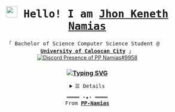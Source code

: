 <h1 align="center">
  <samp>
    <a rel="nofollow noopener noreferrer" target="_blank" href="https://PP-Namias.github.io/"><img src="https://emojis.slackmojis.com/emojis/images/1531849430/4246/blob-sunglasses.gif?1531849430" width="30"/></a> Hello! I am <b><a rel="nofollow noopener noreferrer" target="_blank" href="https://PP-Namias.github.io/">Jhon Keneth Namias</a></b>
  </samp>
</h1>

<p align="center">
  <samp>
    「 Bachelor of Science Computer Science Student @ <a rel="nofollow noopener noreferrer" target="_blank" href="https://www.ucc-caloocan.edu.ph"><img src="https://www.ucc-caloocan.edu.ph/images/ucc_logo.png" width="15"/> <b>University of Caloocan City</b></a> 」
  </samp>
  <br>
  <a href="https://discord.com/users/683914336376455200" target="_blank">
    <img src="https://lanyard-profile-readme.vercel.app/api/683914336376455200?theme=dark&bg=0d1117&animated=false&hideDiscrim=false&borderRadius=30px&idleMessage=Probably%20doing%20something%20else..." alt="Discord Presence of PP Namias#9958"/>
  </a>
</p>

<h3 align="center">
  <a href="https://www.linkedin.com/in/PP-Namias"><img src="http://readme-typing-svg.herokuapp.com?font=Fira+Code&pause=1000&color=39FF20&center=true&vCenter=true&width=435&lines=I'm+Jhon+Keneth+Namias%2C+19+years+old;Full+Stack+Web+Developer;Unity+Game+Developer;University+of+Caloocan+City+Student;Computer+Science+Student" alt="Typing SVG"/></a>
</h3>

<details align="center">
<summary align="center"><samp>&#9776; Details</samp></summary>
  <p align="center"> 
    <br>
    <a href="https://github.com/PP-Namias?tab=repositories" target="_blank"><img alt="Code" src="https://img.shields.io/badge/-code-000000?style=flat-square&logo=Plex&logoColor=white"></a>
    <a href="https://github.com/PP-Namias?tab=repositories&language=html" target="_blank"><img alt="HTML" src="https://img.shields.io/badge/-HTML-E34F26?style=flat-square&logo=HTML5&logoColor=white"></a>
    <a href="https://github.com/PP-Namias?tab=repositories&language=css" target="_blank"><img alt="CSS" src="https://img.shields.io/badge/-CSS-563d7c?style=flat-square&logo=CSS3&logoColor=white"></a>
    <a href="https://github.com/PP-Namias?tab=repositories&language=javascript" target="_blank"><img alt="Javascript" src="https://img.shields.io/badge/-Javascript-f1e05a?style=flat-square&logo=Javascript&logoColor=white"></a>
    <a href="https://github.com/PP-Namias?tab=repositories&language=c%2B%2B" target="_blank"><img alt="C++" src="https://img.shields.io/badge/-C%2B%2B-f34b7d?style=flat-square&logo=C%2B%2B&logoColor=white"></a>
    <a href="https://github.com/PP-Namias?tab=repositories&language=c%23" target="_blank"><img alt="C#" src="https://img.shields.io/badge/-C%23-178600?style=flat-square&logo=C-sharp&logoColor=white"></a>
    <a href="https://github.com/PP-Namias?tab=repositories&language=java" target="_blank"><img alt="Java" src="https://img.shields.io/badge/-Java-b07219?style=flat-square&logo=java&logoColor=white"></a>
    <a href="https://github.com/PP-Namias?tab=repositories&language=vb.net" target="_blank"><img alt="VB.Net" src="https://img.shields.io/badge/-Vb.net-375eab?style=flat-square&logo=.net&logoColor=white&color=blueviolet"></a>
    <a href="https://github.com/PP-Namias?tab=repositories&language=python" target="_blank"><img alt="Python" src="https://img.shields.io/badge/-Python-3572A5?style=flat-square&logo=Python&logoColor=white"></a>
    <a href="https://www.linkedin.com/in/PP-Namias"><img align="center" src="https://github-readme-streak-stats.herokuapp.com?user=PP-Namias&theme=highcontrast&hide_border=true&ring=FFFFFF&fire=757575&currStreakLabel=FFFFFF"/></a>
    <br>
    <a href="https://www.linkedin.com/in/PP-Namias"><img align="center" src="https://github-readme-stats.vercel.app/api/top-langs/?username=PP-Namias&layout=compact&theme=highcontrast&title_color=FFFFFF&hide_border=true"/></a>
    <br>
    <a href="https://www.linkedin.com/in/PP-Namias"> <img align="center" src="https://github-readme-activity-graph.cyclic.app/graph?username=PP-Namias&theme=high-contrast&custom_title=Jhon+Keneth+Namias's+Contribution+Graph&hide_border=true"/></a>
  </p>
  <p align="center">
    <samp>
      <a href="https://github.com/PP-Namias" target="_blank"><img alt="PP-Namias" src="https://img.shields.io/badge/-Github-375eab?style=flat-square&logo=github&logoColor=white&color=black"/></a>
      <a href="https://github.com/PP-Namias/PP-Namias" target="_blank"><img alt="GitHub hits" src="https://img.shields.io/github/last-commit/PP-Namias/PP-Namias?label=profile%20updated&style=flat-square"></a>
    </samp>
  </p>
</details>

<samp>
  <p align="center">
    ════ ⋆★⋆ ════
    <br>
    From <a href="https://github.com/PP-Namias/PP-Namias"><b>PP-Namias</b></a>
  </p>
</samp>
